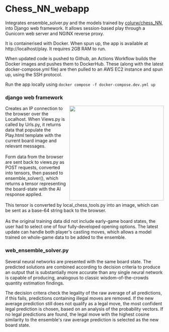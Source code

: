 # Chess_NN_webapp

Integrates ensemble_solver.py and the models trained by <a href="https://github.com/colurw/chess_NN/blob/main/readme.md" target="_blank">colurw/chess_NN</a>, into Django web framework.  It allows session-based play through a Gunicorn web server and NGINX reverse proxy.  

It is containerised with Docker.  When spun up, the app is available at http://localhost/play.  It requires 2GB RAM to run.

When updated code is pushed to Github, an Actions Workflow builds the Docker images and pushes them to DockerHub.  These (along with the latest docker-compose.yml file) are then pulled to an AWS EC2 instance and spun up, using the SSH protocol.

Run the app locally using `docker compose -f docker-compose.dev.yml up`

### django web framework
<img src="https://github.com/colurw/chess_NN/assets/66322644/b3d419ff-06b9-4444-85ba-99531d4db79c" align="right" width="300px"/> 
Creates an IP connection to the browser over the Localhost.  When Views.py is 
called by Urls.py, it returns data that populate the Play.html template with the 
current board image and relevant messages.  <br><br>
Form data from the browser are sent back to views.py as POST requests, converted
into tensors, then passed to ensemble_solver(), which returns a tensor representing 
the board-state with the AI response applied.  <br><br>
This tensor is converted by local_chess_tools.py into an image, which can be sent as a base-64 string back to the browser. <br><br>
As the original training data did not include early-game board states, the user had 
to select one of four fully-developed opening options.  The latest update can
handle both player's castling moves, which allows a model trained on whole-game data to be added to the ensemble. 

### web_ensemble_solver.py  
Several neural networks are presented with the same board state.  The 
predicted solutions are combined according to decision criteria to produce an
output that is substantially more accurate than any single neural network is capable 
of producing, analogous to classic wisdom-of-the-crowds quantity estimation findings.

The decision critera check the legality of the raw average of all predictions, if this fails, predictions 
containing illegal moves are removed.  If the new average prediction still does not qualify as a legal move, the most confident legal prediction is chosen, based on an analysis of the probability vectors. If no legal predictions are found, the legal move with the highest cosine similarity to the ensemble's raw average prediction is selected as the new board state. <br clear="right"/>

